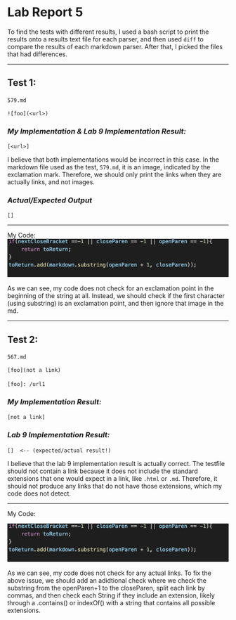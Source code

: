 # Lab Report 5

To find the tests with different results, I used a bash script to print the results onto a results text file for each parser, and then used `diff` to compare the results of each markdown parser. After that, I picked the files that had differences.
***
## **Test 1:**

`579.md`

```
![foo](<url>)

```

### *My Implementation & Lab 9 Implementation Result:*

```
[<url>]
```

I believe that both implementations would be incorrect in this case. In the markdown file used as the test, `579.md`, it is an image, indicated by the exclamation mark. Therefore, we should only print the links when they are actually links, and not images.

### *Actual/Expected Output*

```
[]
```

***
My Code:
![MyCode](lab-report-5-week-10/MyCode.png)

As we can see, my code does not check for an exclamation point in the beginning of the string at all. Instead, we should check if the first character (using substring) is an exclamation point, and then ignore that image in the md.

***
## **Test 2:**

`567.md`

```
[foo](not a link)

[foo]: /url1
```

### *My Implementation Result:*

```
[not a link]
```

### *Lab 9 Implementation Result:*

```
[]  <-- (expected/actual result!)
```
I believe that the lab 9 implementation result is actually correct. The testfile should not contain a link because it does not include the standard extensions that one would expect in a link, like `.html` or `.md`. Therefore, it should not produce any links that do not have those extensions, which my code does not detect.
***
My Code:

![MyCode](lab-report-5-week-10/MyCode.png)

As we can see, my code does not check for any actual links. To fix the above issue, we should add an adidtional check where we check the substring from the openParen+1 to the closeParen, split each link by commas, and then check each String if they include an extension, likely through a .contains() or indexOf() with a string that contains all possible extensions.